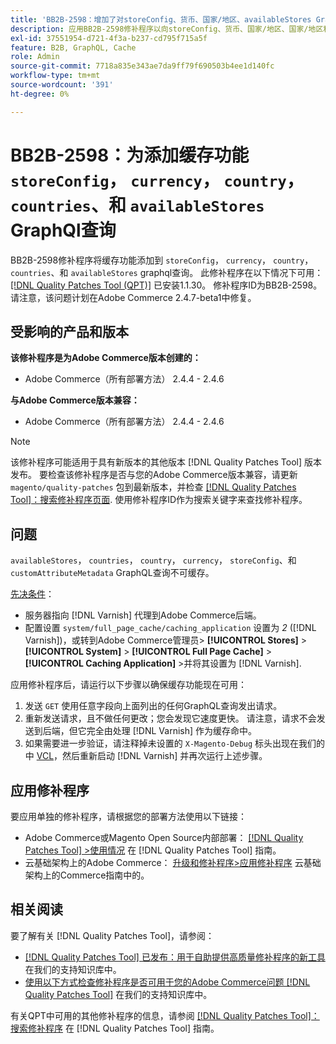 ```yaml
---
title: 'BB2B-2598：增加了对storeConfig、货币、国家/地区、availableStores GraphQl查询的缓存功能'
description: 应用BB2B-2598修补程序以向storeConfig、货币、国家/地区、国家/地区和availableStores GraphQl查询添加缓存功能。
exl-id: 37551954-d721-4f3a-b237-cd795f715a5f
feature: B2B, GraphQL, Cache
role: Admin
source-git-commit: 7718a835e343ae7da9ff79f690503b4ee1d140fc
workflow-type: tm+mt
source-wordcount: '391'
ht-degree: 0%

---
```


# BB2B-2598：为添加缓存功能 `storeConfig`， `currency`， `country`， `countries`、和 `availableStores` GraphQl查询

BB2B-2598修补程序将缓存功能添加到 `storeConfig`， `currency`， `country`， `countries`、和 `availableStores` graphql查询。 此修补程序在以下情况下可用： [[!DNL Quality Patches Tool (QPT)]](/help/announcements/adobe-commerce-announcements/magento-quality-patches-released-new-tool-to-self-serve-quality-patches.md) 已安装1.1.30。 修补程序ID为BB2B-2598。 请注意，该问题计划在Adobe Commerce 2.4.7-beta1中修复。

## 受影响的产品和版本

**该修补程序是为Adobe Commerce版本创建的：**

* Adobe Commerce（所有部署方法） 2.4.4 - 2.4.6

**与Adobe Commerce版本兼容：**

* Adobe Commerce（所有部署方法） 2.4.4 - 2.4.6

>[!NOTE]
>
>该修补程序可能适用于具有新版本的其他版本 [!DNL Quality Patches Tool] 版本发布。 要检查该修补程序是否与您的Adobe Commerce版本兼容，请更新 `magento/quality-patches` 包到最新版本，并检查 [[!DNL Quality Patches Tool]：搜索修补程序页面](https://experienceleague.adobe.com/tools/commerce-quality-patches/index.html). 使用修补程序ID作为搜索关键字来查找修补程序。

## 问题

`availableStores`， `countries`， `country`， `currency`， `storeConfig`、和 `customAttributeMetadata` GraphQL查询不可缓存。

<u>先决条件</u>：

* 服务器指向 [!DNL Varnish] 代理到Adobe Commerce后端。
* 配置设置 `system/full_page_cache/caching_application` 设置为 *2* ([!DNL Varnish])，或转到Adobe Commerce管理员> **[!UICONTROL Stores]** > **[!UICONTROL System]** > **[!UICONTROL Full Page Cache]** > **[!UICONTROL Caching Application]** >并将其设置为 [!DNL Varnish].

应用修补程序后，请运行以下步骤以确保缓存功能现在可用：

1. 发送 `GET` 使用任意字段向上面列出的任何GraphQL查询发出请求。
1. 重新发送请求，且不做任何更改；您会发现它速度更快。 请注意，请求不会发送到后端，但它完全由处理 [!DNL Varnish] 作为缓存命中。
1. 如果需要进一步验证，请注释掉未设置的 `X-Magento-Debug` 标头出现在我们的中 [VCL](https://github.com/magento/magento2/blob/026e5b29a5edfd619bbdea62d636b3cab2ea03b4/app/code/Magento/PageCache/etc/varnish6.vcl#L227)，然后重新启动 [!DNL Varnish] 并再次运行上述步骤。

## 应用修补程序

要应用单独的修补程序，请根据您的部署方法使用以下链接：

* Adobe Commerce或Magento Open Source内部部署： [[!DNL Quality Patches Tool] >使用情况](https://experienceleague.adobe.com/docs/commerce-operations/tools/quality-patches-tool/usage.html) 在 [!DNL Quality Patches Tool] 指南。
* 云基础架构上的Adobe Commerce： [升级和修补程序>应用修补程序](https://experienceleague.adobe.com/docs/commerce-cloud-service/user-guide/develop/upgrade/apply-patches.html) 云基础架构上的Commerce指南中的。

## 相关阅读

要了解有关 [!DNL Quality Patches Tool]，请参阅：

* [[!DNL Quality Patches Tool] 已发布：用于自助提供高质量修补程序的新工具](/help/announcements/adobe-commerce-announcements/magento-quality-patches-released-new-tool-to-self-serve-quality-patches.md) 在我们的支持知识库中。
* [使用以下方式检查修补程序是否可用于您的Adobe Commerce问题 [!DNL Quality Patches Tool]](/help/support-tools/patches-available-in-qpt-tool/check-patch-for-magento-issue-with-magento-quality-patches.md) 在我们的支持知识库中。

有关QPT中可用的其他修补程序的信息，请参阅 [[!DNL Quality Patches Tool]：搜索修补程序](https://experienceleague.adobe.com/tools/commerce-quality-patches/index.html) 在 [!DNL Quality Patches Tool] 指南。
